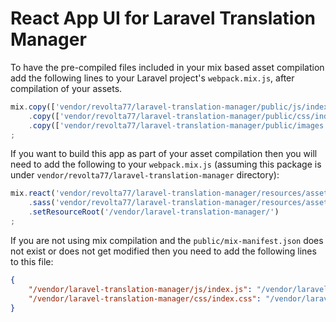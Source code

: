 # React App UI for Laravel Translation Manager

To have the pre-compiled files included in your mix based asset compilation add the following
lines to your Laravel project's `webpack.mix.js`, after compilation of your assets. 

```js
mix.copy(['vendor/revolta77/laravel-translation-manager/public/js/index.js'], 'public/vendor/laravel-translation-manager/js/index.js')
    .copy(['vendor/revolta77/laravel-translation-manager/public/css/index.css'], 'public/vendor/laravel-translation-manager/css/index.css')
    .copy(['vendor/revolta77/laravel-translation-manager/public/images'], 'public/vendor/laravel-translation-manager/images')
;
```

If you want to build this app as part of your asset compilation then you will need to add the
following to your `webpack.mix.js` (assuming this package is under
`vendor/revolta77/laravel-translation-manager` directory):

```js
mix.react('vendor/revolta77/laravel-translation-manager/resources/assets/js/index.js', 'public/vendor/laravel-translation-manager/js')
    .sass('vendor/revolta77/laravel-translation-manager/resources/assets/sass/index.scss', 'public/vendor/laravel-translation-manager/css')
    .setResourceRoot('/vendor/laravel-translation-manager/')
;
```

If you are not using mix compilation and the `public/mix-manifest.json` does not exist or does
not get modified then you need to add the following lines to this file:

```json
{
    "/vendor/laravel-translation-manager/js/index.js": "/vendor/laravel-translation-manager/js/index.js",
    "/vendor/laravel-translation-manager/css/index.css": "/vendor/laravel-translation-manager/css/index.css",
}
```

